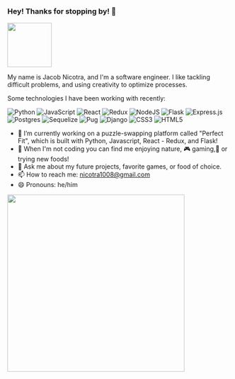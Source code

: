### Hey! Thanks for stopping by! 👋



<a  target="blank"><img align="center" src="https://media4.giphy.com/media/xUOxfg0ESyhKOv4Vva/200w.webp?cid=ecf05e47crgr9jikt6kl382zumz0h1xwnprg4y8vu30ixwcp&rid=200w.webp&ct=g" height="100" /></a>

My name is Jacob Nicotra, and I'm a software engineer. I like tackling difficult problems, and using creativity to optimize processes.

Some technologies I have been working with recently: 

![Python](https://img.shields.io/badge/python-3670A0?style=for-the-badge&logo=python&logoColor=ffdd54) ![JavaScript](https://img.shields.io/badge/javascript-%23323330.svg?style=for-the-badge&logo=javascript&logoColor=%23F7DF1E) ![React](https://img.shields.io/badge/react-%2320232a.svg?style=for-the-badge&logo=react&logoColor=%2361DAFB) ![Redux](https://img.shields.io/badge/redux-%23593d88.svg?style=for-the-badge&logo=redux&logoColor=white) ![NodeJS](https://img.shields.io/badge/node.js-6DA55F?style=for-the-badge&logo=node.js&logoColor=white) ![Flask](https://img.shields.io/badge/flask-%23000.svg?style=for-the-badge&logo=flask&logoColor=white) 	![Express.js](https://img.shields.io/badge/express.js-%23404d59.svg?style=for-the-badge&logo=express&logoColor=%2361DAFB) ![Postgres](https://img.shields.io/badge/postgres-%23316192.svg?style=for-the-badge&logo=postgresql&logoColor=white) ![Sequelize](https://img.shields.io/badge/Sequelize-52B0E7?style=for-the-badge&logo=Sequelize&logoColor=white) ![Pug](https://img.shields.io/badge/Pug-FFF?style=for-the-badge&logo=pug&logoColor=A86454) 	![Django](https://img.shields.io/badge/django-%23092E20.svg?style=for-the-badge&logo=django&logoColor=white) ![CSS3](https://img.shields.io/badge/css3-%231572B6.svg?style=for-the-badge&logo=css3&logoColor=white) ![HTML5](https://img.shields.io/badge/html5-%23E34F26.svg?style=for-the-badge&logo=html5&logoColor=white)







- 🔭 I’m currently working on a puzzle-swapping platform called "Perfect Fit", which is built with Python, Javascript, React - Redux, and Flask!
- 🥾 When I'm not coding you can find me enjoying nature, 🎮 gaming,🍴 or trying new foods!
- 💬 Ask me about my future projects, favorite games, or food of choice.
- 📫 How to reach me: nicotra1008@gmail.com
- 😄 Pronouns: he/him


<img src="https://github-readme-stats.vercel.app/api?username=JacobNicotra&show_icons=true&theme=ADD_THEME_HERE" width="400">

